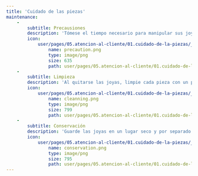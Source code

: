 ```yaml
---
title: 'Cuidado de las piezas'
maintenance:
    -
        subtitle: Precausiones
        description: 'Tómese el tiempo necesario para manipular sus joyas con precaución. Evite usar sus joyas en la piscina el mar o la playa ya que pueden dañarse. Evite siempre el contacto de la joya con productos químicos, abrasivos, cosméticos o domésticos que puedan dañarla. Las joyas no deben exponerse a cambios de temperatura bruscos. Las gemas orgánicas como las perlas, son más débiles que otras gemas ante ciertos agentes químicos, por lo que deben mantenerse siempre lejos de jabones, perfumes, cremas, detergentes... Las gemas orgánicas también pueden deshidratarse, por lo que es recomendable evitar las fuentes de calor directas como, por ejemplo, las luces y los radiadores. Un producto que contenga mercurio (como la Mercromina) daña irremediablemente el oro. Procure no acercar demasiado sus joyas a una fuente de rayos X u otra fuente de radioactividad. Si el clima donde vive es húmedo, coloque un pequeño paquete de cristales desecantes dentro del almacenamiento. Evite el contacto con bandas de caucho u otros productos de caucho ya que el azufre que contienen provoca deslustre y corrosión.'
        icon:
            user/pages/05.atencion-al-cliente/01.cuidado-de-la-piezas/_cuidado-de-las-piezas/precaution.png:
                name: precaution.png
                type: image/png
                size: 635
                path: user/pages/05.atencion-al-cliente/01.cuidado-de-la-piezas/_cuidado-de-las-piezas/precaution.png
    -
        subtitle: Limpieza
        description: 'Al quitarse las joyas, limpie cada pieza con un paño suave para eliminar la grasa y/o restos de transpiración, perfume, etc. Para limpiar sus joyas debe usar siempre agua tibia y jabón (con PH neutro), utilizando si lo desea un paño suave y secándolas posteriormente con una gamuza. Las joyas con suciedad excesiva deberán recibir una limpieza profesional.'
        icon:
            user/pages/05.atencion-al-cliente/01.cuidado-de-la-piezas/_cuidado-de-las-piezas/cleanning.png:
                name: cleanning.png
                type: image/png
                size: 799
                path: user/pages/05.atencion-al-cliente/01.cuidado-de-la-piezas/_cuidado-de-las-piezas/cleanning.png
    -
        subtitle: Conservación
        description: 'Guarde las joyas en un lugar seco y por separado para evitar marcas o roces entre ellas. Si se utiliza un joyero, procure que las piezas estén siempre en compartimentos separados. Es necesario comprobar con frecuencia que los cierres estén en buen estado. Es recomendable comprobar con cierta frecuencia el engaste de las piedras, para asegurarse de que están todas bien colocadas y evitar así que se caigan y se pierdan. Evite que las cadenas queden cerradas y en plano para que no se formen nudos.'
        icon:
            user/pages/05.atencion-al-cliente/01.cuidado-de-la-piezas/_cuidado-de-las-piezas/conservation.png:
                name: conservation.png
                type: image/png
                size: 795
                path: user/pages/05.atencion-al-cliente/01.cuidado-de-la-piezas/_cuidado-de-las-piezas/conservation.png
---
```


